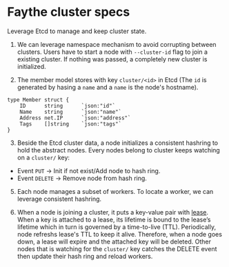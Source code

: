 # Faythe cluster specs

Leverage Etcd to manage and keep cluster state.

1. We can leverage namespace mechanism to avoid corrupting between clusters. Users have to start a node with `--cluster-id` flag to join a existing cluster. If nothing was passed, a completely new cluster is initialized.

2. The member model stores with key `cluster/<id>` in Etcd (The `id` is generated by hasing a `name` and a `name` is the node's hostname).

```golang
type Member struct {
    ID      string      `json:"id"`
	Name    string      `json:"name"`
	Address net.IP      `json:"address"`
	Tags    []string    `json:"tags"`
}
```

3. Beside the Etcd cluster data, a node initializes a consistent hashring to hold the abstract nodes. Every nodes belong to cluster keeps watching on a `cluster/` key:
* Event `PUT` -> Init if not exist/Add node to hash ring.
* Event `DELETE` -> Remove node from hash ring.

5. Each node manages a subset of workers. To locate a worker, we can leverage consistent hashring.

6. When a node is joining a cluster, it puts a key-value pair with [lease](https://etcd.io/docs/v3.4.0/dev-guide/interacting_v3/#grant-leases). When a key is attached to a lease, its lifetime is bound to the lease’s lifetime which in turn is governed by a time-to-live (TTL). Periodically, node refreshs lease's TTL to keep it alive. Therefore, when a node goes down, a lease will expire and the attached key will be deleted. Other nodes that is watching for the `cluster/` key catches the DELETE event then update their hash ring and reload workers.
